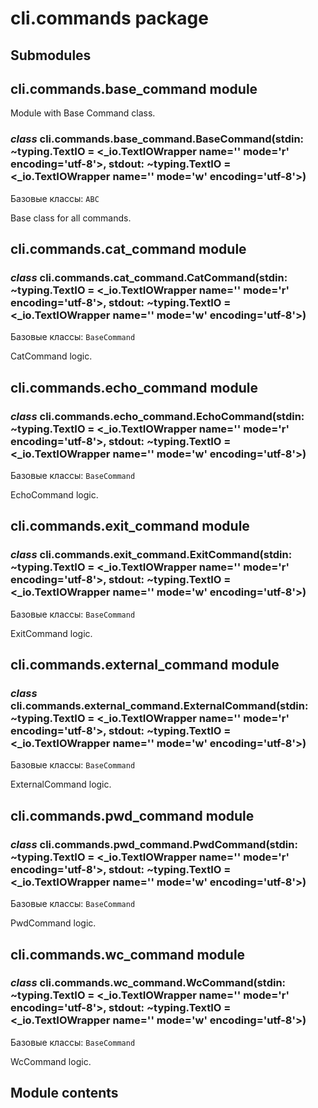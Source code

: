 # cli.commands package

## Submodules

## cli.commands.base_command module

Module with Base Command class.

### *class* cli.commands.base_command.BaseCommand(stdin: ~typing.TextIO = <_io.TextIOWrapper name='<stdin>' mode='r' encoding='utf-8'>, stdout: ~typing.TextIO = <_io.TextIOWrapper name='<stdout>' mode='w' encoding='utf-8'>)

Базовые классы: `ABC`

Base class for all commands.

## cli.commands.cat_command module

### *class* cli.commands.cat_command.CatCommand(stdin: ~typing.TextIO = <_io.TextIOWrapper name='<stdin>' mode='r' encoding='utf-8'>, stdout: ~typing.TextIO = <_io.TextIOWrapper name='<stdout>' mode='w' encoding='utf-8'>)

Базовые классы: `BaseCommand`

CatCommand logic.

## cli.commands.echo_command module

### *class* cli.commands.echo_command.EchoCommand(stdin: ~typing.TextIO = <_io.TextIOWrapper name='<stdin>' mode='r' encoding='utf-8'>, stdout: ~typing.TextIO = <_io.TextIOWrapper name='<stdout>' mode='w' encoding='utf-8'>)

Базовые классы: `BaseCommand`

EchoCommand logic.

## cli.commands.exit_command module

### *class* cli.commands.exit_command.ExitCommand(stdin: ~typing.TextIO = <_io.TextIOWrapper name='<stdin>' mode='r' encoding='utf-8'>, stdout: ~typing.TextIO = <_io.TextIOWrapper name='<stdout>' mode='w' encoding='utf-8'>)

Базовые классы: `BaseCommand`

ExitCommand logic.

## cli.commands.external_command module

### *class* cli.commands.external_command.ExternalCommand(stdin: ~typing.TextIO = <_io.TextIOWrapper name='<stdin>' mode='r' encoding='utf-8'>, stdout: ~typing.TextIO = <_io.TextIOWrapper name='<stdout>' mode='w' encoding='utf-8'>)

Базовые классы: `BaseCommand`

ExternalCommand logic.

## cli.commands.pwd_command module

### *class* cli.commands.pwd_command.PwdCommand(stdin: ~typing.TextIO = <_io.TextIOWrapper name='<stdin>' mode='r' encoding='utf-8'>, stdout: ~typing.TextIO = <_io.TextIOWrapper name='<stdout>' mode='w' encoding='utf-8'>)

Базовые классы: `BaseCommand`

PwdCommand logic.

## cli.commands.wc_command module

### *class* cli.commands.wc_command.WcCommand(stdin: ~typing.TextIO = <_io.TextIOWrapper name='<stdin>' mode='r' encoding='utf-8'>, stdout: ~typing.TextIO = <_io.TextIOWrapper name='<stdout>' mode='w' encoding='utf-8'>)

Базовые классы: `BaseCommand`

WcCommand logic.

## Module contents
